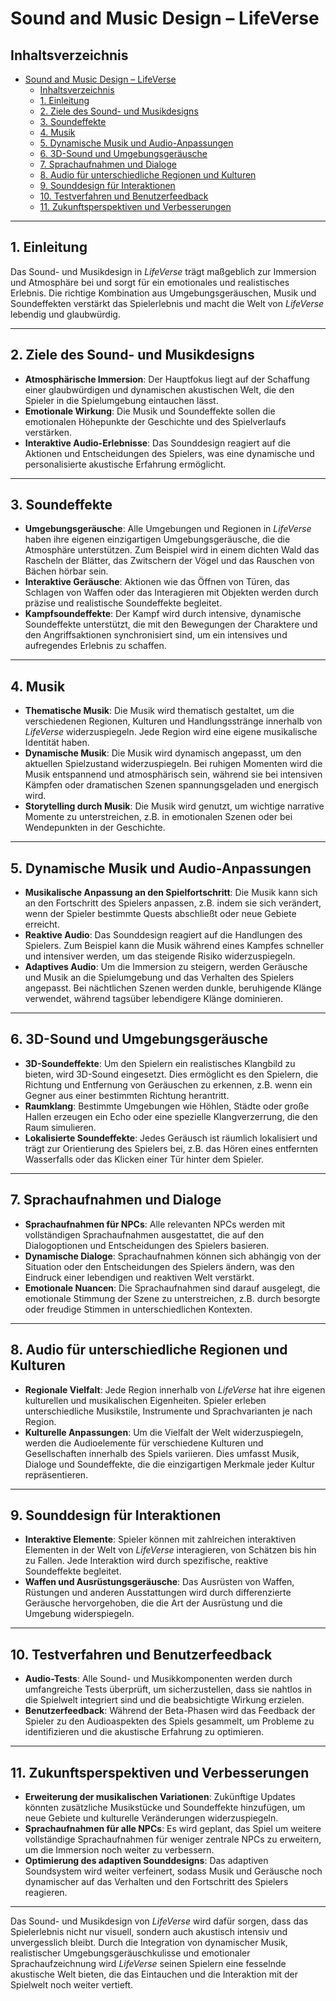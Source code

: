 # Sound and Music Design – LifeVerse

## Inhaltsverzeichnis

- [Sound and Music Design – LifeVerse](#sound-and-music-design--lifeverse)
  - [Inhaltsverzeichnis](#inhaltsverzeichnis)
  - [1. Einleitung](#1-einleitung)
  - [2. Ziele des Sound- und Musikdesigns](#2-ziele-des-sound--und-musikdesigns)
  - [3. Soundeffekte](#3-soundeffekte)
  - [4. Musik](#4-musik)
  - [5. Dynamische Musik und Audio-Anpassungen](#5-dynamische-musik-und-audio-anpassungen)
  - [6. 3D-Sound und Umgebungsgeräusche](#6-3d-sound-und-umgebungsgeräusche)
  - [7. Sprachaufnahmen und Dialoge](#7-sprachaufnahmen-und-dialoge)
  - [8. Audio für unterschiedliche Regionen und Kulturen](#8-audio-für-unterschiedliche-regionen-und-kulturen)
  - [9. Sounddesign für Interaktionen](#9-sounddesign-für-interaktionen)
  - [10. Testverfahren und Benutzerfeedback](#10-testverfahren-und-benutzerfeedback)
  - [11. Zukunftsperspektiven und Verbesserungen](#11-zukunftsperspektiven-und-verbesserungen)

---

## 1. Einleitung

Das Sound- und Musikdesign in *LifeVerse* trägt maßgeblich zur Immersion und Atmosphäre bei und sorgt für ein emotionales und realistisches Erlebnis. Die richtige Kombination aus Umgebungsgeräuschen, Musik und Soundeffekten verstärkt das Spielerlebnis und macht die Welt von *LifeVerse* lebendig und glaubwürdig.

---

## 2. Ziele des Sound- und Musikdesigns

- **Atmosphärische Immersion**: Der Hauptfokus liegt auf der Schaffung einer glaubwürdigen und dynamischen akustischen Welt, die den Spieler in die Spielumgebung eintauchen lässt.
- **Emotionale Wirkung**: Die Musik und Soundeffekte sollen die emotionalen Höhepunkte der Geschichte und des Spielverlaufs verstärken.
- **Interaktive Audio-Erlebnisse**: Das Sounddesign reagiert auf die Aktionen und Entscheidungen des Spielers, was eine dynamische und personalisierte akustische Erfahrung ermöglicht.

---

## 3. Soundeffekte

- **Umgebungsgeräusche**: Alle Umgebungen und Regionen in *LifeVerse* haben ihre eigenen einzigartigen Umgebungsgeräusche, die die Atmosphäre unterstützen. Zum Beispiel wird in einem dichten Wald das Rascheln der Blätter, das Zwitschern der Vögel und das Rauschen von Bächen hörbar sein.
- **Interaktive Geräusche**: Aktionen wie das Öffnen von Türen, das Schlagen von Waffen oder das Interagieren mit Objekten werden durch präzise und realistische Soundeffekte begleitet.
- **Kampfsoundeffekte**: Der Kampf wird durch intensive, dynamische Soundeffekte unterstützt, die mit den Bewegungen der Charaktere und den Angriffsaktionen synchronisiert sind, um ein intensives und aufregendes Erlebnis zu schaffen.

---

## 4. Musik

- **Thematische Musik**: Die Musik wird thematisch gestaltet, um die verschiedenen Regionen, Kulturen und Handlungsstränge innerhalb von *LifeVerse* widerzuspiegeln. Jede Region wird eine eigene musikalische Identität haben.
- **Dynamische Musik**: Die Musik wird dynamisch angepasst, um den aktuellen Spielzustand widerzuspiegeln. Bei ruhigen Momenten wird die Musik entspannend und atmosphärisch sein, während sie bei intensiven Kämpfen oder dramatischen Szenen spannungsgeladen und energisch wird.
- **Storytelling durch Musik**: Die Musik wird genutzt, um wichtige narrative Momente zu unterstreichen, z.B. in emotionalen Szenen oder bei Wendepunkten in der Geschichte.

---

## 5. Dynamische Musik und Audio-Anpassungen

- **Musikalische Anpassung an den Spielfortschritt**: Die Musik kann sich an den Fortschritt des Spielers anpassen, z.B. indem sie sich verändert, wenn der Spieler bestimmte Quests abschließt oder neue Gebiete erreicht.
- **Reaktive Audio**: Das Sounddesign reagiert auf die Handlungen des Spielers. Zum Beispiel kann die Musik während eines Kampfes schneller und intensiver werden, um das steigende Risiko widerzuspiegeln.
- **Adaptives Audio**: Um die Immersion zu steigern, werden Geräusche und Musik an die Spielumgebung und das Verhalten des Spielers angepasst. Bei nächtlichen Szenen werden dunkle, beruhigende Klänge verwendet, während tagsüber lebendigere Klänge dominieren.

---

## 6. 3D-Sound und Umgebungsgeräusche

- **3D-Soundeffekte**: Um den Spielern ein realistisches Klangbild zu bieten, wird 3D-Sound eingesetzt. Dies ermöglicht es den Spielern, die Richtung und Entfernung von Geräuschen zu erkennen, z.B. wenn ein Gegner aus einer bestimmten Richtung herantritt.
- **Raumklang**: Bestimmte Umgebungen wie Höhlen, Städte oder große Hallen erzeugen ein Echo oder eine spezielle Klangverzerrung, die den Raum simulieren.
- **Lokalisierte Soundeffekte**: Jedes Geräusch ist räumlich lokalisiert und trägt zur Orientierung des Spielers bei, z.B. das Hören eines entfernten Wasserfalls oder das Klicken einer Tür hinter dem Spieler.

---

## 7. Sprachaufnahmen und Dialoge

- **Sprachaufnahmen für NPCs**: Alle relevanten NPCs werden mit vollständigen Sprachaufnahmen ausgestattet, die auf den Dialogoptionen und Entscheidungen des Spielers basieren.
- **Dynamische Dialoge**: Sprachaufnahmen können sich abhängig von der Situation oder den Entscheidungen des Spielers ändern, was den Eindruck einer lebendigen und reaktiven Welt verstärkt.
- **Emotionale Nuancen**: Die Sprachaufnahmen sind darauf ausgelegt, die emotionale Stimmung der Szene zu unterstreichen, z.B. durch besorgte oder freudige Stimmen in unterschiedlichen Kontexten.

---

## 8. Audio für unterschiedliche Regionen und Kulturen

- **Regionale Vielfalt**: Jede Region innerhalb von *LifeVerse* hat ihre eigenen kulturellen und musikalischen Eigenheiten. Spieler erleben unterschiedliche Musikstile, Instrumente und Sprachvarianten je nach Region.
- **Kulturelle Anpassungen**: Um die Vielfalt der Welt widerzuspiegeln, werden die Audioelemente für verschiedene Kulturen und Gesellschaften innerhalb des Spiels variieren. Dies umfasst Musik, Dialoge und Soundeffekte, die die einzigartigen Merkmale jeder Kultur repräsentieren.

---

## 9. Sounddesign für Interaktionen

- **Interaktive Elemente**: Spieler können mit zahlreichen interaktiven Elementen in der Welt von *LifeVerse* interagieren, von Schätzen bis hin zu Fallen. Jede Interaktion wird durch spezifische, reaktive Soundeffekte begleitet.
- **Waffen und Ausrüstungsgeräusche**: Das Ausrüsten von Waffen, Rüstungen und anderen Ausstattungen wird durch differenzierte Geräusche hervorgehoben, die die Art der Ausrüstung und die Umgebung widerspiegeln.

---

## 10. Testverfahren und Benutzerfeedback

- **Audio-Tests**: Alle Sound- und Musikkomponenten werden durch umfangreiche Tests überprüft, um sicherzustellen, dass sie nahtlos in die Spielwelt integriert sind und die beabsichtigte Wirkung erzielen.
- **Benutzerfeedback**: Während der Beta-Phasen wird das Feedback der Spieler zu den Audioaspekten des Spiels gesammelt, um Probleme zu identifizieren und die akustische Erfahrung zu optimieren.

---

## 11. Zukunftsperspektiven und Verbesserungen

- **Erweiterung der musikalischen Variationen**: Zukünftige Updates könnten zusätzliche Musikstücke und Soundeffekte hinzufügen, um neue Gebiete und kulturelle Veränderungen widerzuspiegeln.
- **Sprachaufnahmen für alle NPCs**: Es wird geplant, das Spiel um weitere vollständige Sprachaufnahmen für weniger zentrale NPCs zu erweitern, um die Immersion noch weiter zu verbessern.
- **Optimierung des adaptiven Sounddesigns**: Das adaptiven Soundsystem wird weiter verfeinert, sodass Musik und Geräusche noch dynamischer auf das Verhalten und den Fortschritt des Spielers reagieren.

---

Das Sound- und Musikdesign von *LifeVerse* wird dafür sorgen, dass das Spielerlebnis nicht nur visuell, sondern auch akustisch intensiv und unvergesslich bleibt. Durch die Integration von dynamischer Musik, realistischer Umgebungsgeräuschkulisse und emotionaler Sprachaufzeichnung wird *LifeVerse* seinen Spielern eine fesselnde akustische Welt bieten, die das Eintauchen und die Interaktion mit der Spielwelt noch weiter vertieft.
